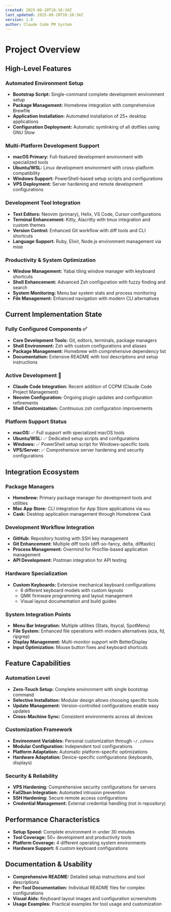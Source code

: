 ```yaml
---
created: 2025-08-20T18:10:34Z
last_updated: 2025-08-20T18:10:34Z
version: 1.0
author: Claude Code PM System
---
```


# Project Overview

## High-Level Features

### Automated Environment Setup
- **Bootstrap Script:** Single-command complete development environment setup
- **Package Management:** Homebrew integration with comprehensive Brewfile
- **Application Installation:** Automated installation of 25+ desktop applications
- **Configuration Deployment:** Automatic symlinking of all dotfiles using GNU Stow

### Multi-Platform Development Support
- **macOS Primary:** Full-featured development environment with specialized tools
- **Ubuntu/WSL:** Linux development environment with cross-platform compatibility
- **Windows Support:** PowerShell-based setup scripts and configurations
- **VPS Deployment:** Server hardening and remote development configurations

### Development Tool Integration
- **Text Editors:** Neovim (primary), Helix, VS Code, Cursor configurations
- **Terminal Enhancement:** Kitty, Alacritty with tmux integration and custom themes
- **Version Control:** Enhanced Git workflow with diff tools and CLI shortcuts
- **Language Support:** Ruby, Elixir, Node.js environment management via mise

### Productivity & System Optimization
- **Window Management:** Yabai tiling window manager with keyboard shortcuts
- **Shell Enhancement:** Advanced Zsh configuration with fuzzy finding and search
- **System Monitoring:** Menu bar system stats and process monitoring
- **File Management:** Enhanced navigation with modern CLI alternatives

## Current Implementation State

### Fully Configured Components ✅
- **Core Development Tools:** Git, editors, terminals, package managers
- **Shell Environment:** Zsh with custom configurations and aliases
- **Package Management:** Homebrew with comprehensive dependency list
- **Documentation:** Extensive README with tool descriptions and setup instructions

### Active Development 🔄
- **Claude Code Integration:** Recent addition of CCPM (Claude Code Project Management)
- **Neovim Configuration:** Ongoing plugin updates and configuration refinements
- **Shell Customization:** Continuous zsh configuration improvements

### Platform Support Status
- **macOS:** ✅ Full support with specialized macOS tools
- **Ubuntu/WSL:** ✅ Dedicated setup scripts and configurations
- **Windows:** ✅ PowerShell setup script for Windows-specific tools
- **VPS/Server:** ✅ Comprehensive server hardening and security configurations

## Integration Ecosystem

### Package Managers
- **Homebrew:** Primary package manager for development tools and utilities
- **Mac App Store:** CLI integration for App Store applications via `mas`
- **Cask:** Desktop application management through Homebrew Cask

### Development Workflow Integration
- **GitHub:** Repository hosting with SSH key management
- **Git Enhancement:** Multiple diff tools (diff-so-fancy, delta, difftastic)
- **Process Management:** Overmind for Procfile-based application management
- **API Development:** Postman integration for API testing

### Hardware Specialization
- **Custom Keyboards:** Extensive mechanical keyboard configurations
  - 6 different keyboard models with custom layouts
  - QMK firmware programming and layout management
  - Visual layout documentation and build guides

### System Integration Points
- **Menu Bar Integration:** Multiple utilities (Stats, Itsycal, SpotMenu)
- **File System:** Enhanced file operations with modern alternatives (eza, fd, ripgrep)
- **Display Management:** Multi-monitor support with BetterDisplay
- **Input Optimization:** Mouse button fixes and keyboard shortcuts

## Feature Capabilities

### Automation Level
- **Zero-Touch Setup:** Complete environment with single bootstrap command
- **Selective Installation:** Modular design allows choosing specific tools
- **Update Management:** Version-controlled configurations enable easy updates
- **Cross-Machine Sync:** Consistent environments across all devices

### Customization Framework
- **Environment Variables:** Personal customization through `~/.zshenv`
- **Modular Configuration:** Independent tool configurations
- **Platform Adaptation:** Automatic platform-specific optimizations
- **Hardware Adaptation:** Device-specific configurations (keyboards, displays)

### Security & Reliability
- **VPS Hardening:** Comprehensive security configurations for servers
- **Fail2ban Integration:** Automated intrusion prevention
- **SSH Hardening:** Secure remote access configurations
- **Credential Management:** External credential handling (not in repository)

## Performance Characteristics
- **Setup Speed:** Complete environment in under 30 minutes
- **Tool Coverage:** 50+ development and productivity tools
- **Platform Coverage:** 4 different operating system environments
- **Hardware Support:** 6 custom keyboard configurations

## Documentation & Usability
- **Comprehensive README:** Detailed setup instructions and tool descriptions
- **Per-Tool Documentation:** Individual README files for complex configurations
- **Visual Aids:** Keyboard layout images and configuration screenshots
- **Usage Examples:** Practical examples for tool usage and customization